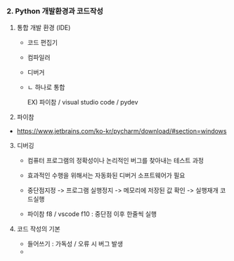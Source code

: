 ### 2. Python 개발환경과 코드작성



1. 통합 개발 환경 (IDE)

   - 코드 편집기

   - 컴파일러

   - 디버거

   - ㄴ 하나로 통합

     EX) 파이참 / visual studio code / pydev

     

2.  파이참

   - https://www.jetbrains.com/ko-kr/pycharm/download/#section=windows



3. 디버깅 

   - 컴퓨터 프로그램의 정확성이나 논리적인 버그를 찾아내는 테스트 과정

   - 효과적인 수행을 위해서는 자동화된 디버거 소프트웨어가 필요
   - 중단점지정 -> 프로그램 실행정지 -> 메모리에 저장된 값 확인 -> 실행재개 코드실행
   - 파이참 f8  / vscode f10 : 중단점 이후 한줄씩 실행

4. 코드 작성의 기본

   - 들어쓰기 : 가독성 / 오류 시 버그 발생
   - 











